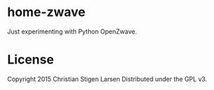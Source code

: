 home-zwave
==========

Just experimenting with Python OpenZwave.

License
=======
Copyright 2015 Christian Stigen Larsen
Distributed under the GPL v3.
